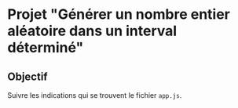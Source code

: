 # Projet "Générer un nombre entier aléatoire dans un interval déterminé"

## Objectif
Suivre les indications qui se trouvent le fichier `app.js`.